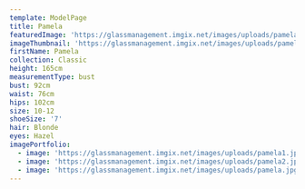 ```yaml
---
template: ModelPage
title: Pamela
featuredImage: 'https://glassmanagement.imgix.net/images/uploads/pamelaheader_now_176253.jpg'
imageThumbnail: 'https://glassmanagement.imgix.net/images/uploads/pamela1.jpg'
firstName: Pamela
collection: Classic
height: 165cm
measurementType: bust
bust: 92cm
waist: 76cm
hips: 102cm
size: 10-12
shoeSize: '7'
hair: Blonde
eyes: Hazel
imagePortfolio:
  - image: 'https://glassmanagement.imgix.net/images/uploads/pamela1.jpg'
  - image: 'https://glassmanagement.imgix.net/images/uploads/pamela2.jpg'
  - image: 'https://glassmanagement.imgix.net/images/uploads/pamela.jpg'
---
```


